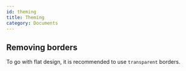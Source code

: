 ```yaml
---
id: theming
title: Theming
category: Documents
---
```


## Removing borders
To go with flat design, it is recommended to use `transparent` borders.
